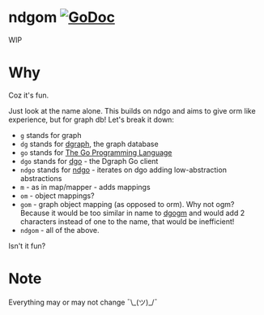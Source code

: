 # ndgom [![GoDoc](https://godoc.org/github.com/ppp225/mdgom?status.svg)](https://godoc.org/github.com/ppp225/ndgom)   

WIP

# Why

Coz it's fun.

Just look at the name alone. This builds on ndgo and aims to give orm like experience, but for graph db! Let's break it down:
* `g` stands for graph
* `dg` stands for [dgraph](https://github.com/dgraph-io), the graph database
* `go` stands for [The Go Programming Language](https://golang.org/)
* `dgo` stands for [dgo](https://github.com/dgraph-io/dgo) - the Dgraph Go client
* `ndgo` stands for [ndgo](https://github.com/ppp225/ndgo) - iterates on dgo adding low-abstraction abstractions
* `m` - as in map/mapper - adds mappings
* `om` - object mappings?
* `gom` - graph object mapping (as opposed to orm). Why not ogm? Because it would be too similar in name to [dgogm](https://github.com/akshaydeo/dgogm) and would add 2 characters instead of one to the name, that would be inefficient!
* `ndgom` - all of the above.

Isn't it fun?

# Note

Everything may or may not change ¯\\\_(ツ)\_/¯

